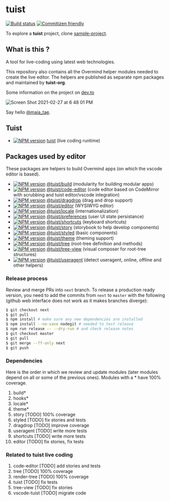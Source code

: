 # tuist

[![Build status][travis-image]][travis-url]
[![Commitizen friendly][commitizen-image]][commitizen-url]

[travis-image]: https://img.shields.io/travis/tuist-org/tuist.svg?style=flat
[travis-url]: https://travis-ci.org/tuist-org/tuist
[commitizen-image]: https://img.shields.io/badge/commitizen-friendly-brightgreen.svg?style=flat
[commitizen-url]: http://commitizen.github.io/cz-cli/

To explore a **tuist** project, clone [sample-project][sample-url].

## What is this ?

A tool for live-coding using latest web technologies.

This repository also contains all the Overmind helper modules needed to
create the live editor. The helpers are published as separate npm packages and
maintained by **tuist-org**.

Some information on the project on [dev.to](https://dev.to/maia_tae/visual-live-coding-proof-of-concept-1o7l)

![Screen Shot 2021-02-27 at 6 48 01 PM](https://user-images.githubusercontent.com/79422935/109376981-0e93f980-792d-11eb-97a3-5978224e8642.png)

Say hello [@maia_tae](https://twitter.com/maia_tae).

## Tuist

- [![NPM version][tuist-image]][tuist-npm] [tuist][tuist-url]
  (live coding runtime)

## Packages used by editor

These packages are helpers to build Overmind apps (on which the vscode editor is based).

- [![NPM version][build-image]][build-npm] [@tuist/build][build-url]
  (modularity for building modular apps)
- [![NPM version][code-editor-image]][code-editor-npm] [@tuist/code-editor][code-editor-url]
  (code editor based on CodeMirror with scrubbing and tuist editor/vscode integration)
- [![NPM version][dragdrop-image]][dragdrop-npm] [@tuist/dragdrop][dragdrop-url]
  (drag and drop support)
- [![NPM version][editor-image]][editor-npm] [@tuist/editor][editor-url]
  (WYSIWYG editor)
- [![NPM version][locale-image]][locale-npm] [@tuist/locale][locale-url]
  (internationalization)
- [![NPM version][preferences-image]][preferences-npm] [@tuist/preferences][preferences-url]
  (user UI state persistance)
- [![NPM version][shortcuts-image]][shortcuts-npm] [@tuist/shortcuts][shortcuts-url]
  (keyboard shortcuts)
- [![NPM version][story-image]][story-npm] [@tuist/story][story-url]
  (storybook to help develop components)
- [![NPM version][styled-image]][styled-npm] [@tuist/styled][styled-url]
  (basic components)
- [![NPM version][theme-image]][theme-npm] [@tuist/theme][theme-url]
  (theming support)
- [![NPM version][tree-image]][tree-npm] [@tuist/tree][tree-url]
  (root-tree definition and methods)
- [![NPM version][tree-view-image]][tree-view-npm] [@tuist/tree-view][tree-view-url]
  (visual composer for root-tree structures)
- [![NPM version][useragent-image]][useragent-npm] [@tuist/useragent][useragent-url]
  (detect useragent, online, offline and other helpers)

[build-url]: https://github.com/tuist-org/tuist/tree/next/packages/@tuist/build
[build-image]: https://img.shields.io/npm/v/@tuist/build.svg?style=flat
[build-npm]: https://npmjs.org/package/@tuist/build
[code-editor-url]: https://github.com/tuist-org/tuist/tree/next/packages/@tuist/code-editor
[code-editor-image]: https://img.shields.io/npm/v/@tuist/code-editor.svg?style=flat
[code-editor-npm]: https://npmjs.org/package/@tuist/code-editor
[dragdrop-url]: https://github.com/tuist-org/tuist/tree/next/packages/@tuist/dragdrop
[dragdrop-image]: https://img.shields.io/npm/v/@tuist/dragdrop.svg?style=flat
[dragdrop-npm]: https://npmjs.org/package/@tuist/dragdrop
[editor-url]: https://github.com/tuist-org/tuist/tree/next/packages/@tuist/editor
[editor-image]: https://img.shields.io/npm/v/@tuist/editor.svg?style=flat
[editor-npm]: https://npmjs.org/package/@tuist/editor
[locale-url]: https://github.com/tuist-org/tuist/tree/next/packages/@tuist/locale
[locale-image]: https://img.shields.io/npm/v/@tuist/locale.svg?style=flat
[locale-npm]: https://npmjs.org/package/@tuist/locale
[preferences-url]: https://github.com/tuist-org/tuist/tree/next/packages/@tuist/preferences
[preferences-image]: https://img.shields.io/npm/v/@tuist/preferences.svg?style=flat
[preferences-npm]: https://npmjs.org/package/@tuist/preferences
[sample-url]: https://github.com/tuist-org/sample-project
[shortcuts-url]: https://github.com/tuist-org/tuist/tree/next/packages/@tuist/shortcuts
[shortcuts-image]: https://img.shields.io/npm/v/@tuist/shortcuts.svg?style=flat
[shortcuts-npm]: https://npmjs.org/package/@tuist/shortcuts
[story-url]: https://github.com/tuist-org/tuist/tree/next/packages/@tuist/story
[story-image]: https://img.shields.io/npm/v/@tuist/story.svg?style=flat
[story-npm]: https://npmjs.org/package/@tuist/story
[styled-url]: https://github.com/tuist-org/tuist/tree/next/packages/@tuist/styled
[styled-image]: https://img.shields.io/npm/v/@tuist/styled.svg?style=flat
[styled-npm]: https://npmjs.org/package/@tuist/styled
[theme-url]: https://github.com/tuist-org/tuist/tree/next/packages/@tuist/theme
[theme-image]: https://img.shields.io/npm/v/@tuist/theme.svg?style=flat
[theme-npm]: https://npmjs.org/package/@tuist/theme
[tuist-url]: https://github.com/tuist-org/tuist/tree/next/packages/tuist
[tuist-image]: https://img.shields.io/npm/v/tuist.svg?style=flat
[tuist-npm]: https://npmjs.org/package/tuist
[tree-url]: https://github.com/tuist-org/tuist/tree/next/packages/@tuist/tree
[tree-image]: https://img.shields.io/npm/v/@tuist/tree.svg?style=flat
[tree-npm]: https://npmjs.org/package/@tuist/tree
[tree-view-url]: https://github.com/tuist-org/tuist/tree-view/next/packages/@tuist/tree-view
[tree-view-image]: https://img.shields.io/npm/v/@tuist/tree-view.svg?style=flat
[tree-view-npm]: https://npmjs.org/package/@tuist/tree-view
[useragent-url]: https://github.com/tuist-org/tuist/tree/next/packages/@tuist/useragent
[useragent-image]: https://img.shields.io/npm/v/@tuist/useragent.svg?style=flat
[useragent-npm]: https://npmjs.org/package/@tuist/useragent

### Release process

Review and merge PRs into `next` branch. To release a production ready version, you need
to add the commits from `next` to `master` with the following (github web interface does not
work as it makes branches diverge):

```sh
$ git checkout next
$ git pull
$ npm install # make sure any new dependencies are installed
$ npm install --no-save nodegit # needed to test release
$ npm run release -- --dry-run # and check release notes
$ git checkout master
$ git pull
$ git merge --ff-only next
$ git push
```

### Dependencies

Here is the order in which we review and update modules (later modules
depend on all or some of the previous ones). Modules with a \* have 100%
coverage.

1. build\*
2. hooks\*
3. locale\*
4. theme\*
5. story [TODO] 100% coverage
6. styled [TODO] fix stories and tests
7. dragdrop [TODO] improve coverage
8. useragent [TODO] write more tests
9. shortcuts [TODO] write more tests
10. editor [TODO] fix stories, fix tests

### Related to tuist live coding

1. code-editor [TODO] add stories and tests
2. tree [TODO] 100% coverage
3. render-tree [TODO] 100% coverage
4. tuist [TODO] fix tests
5. tree-view [TODO] fix stories
6. vscode-tuist [TODO] migrate code
